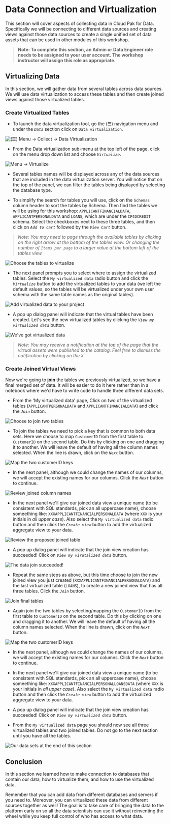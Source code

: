 # Data Connection and Virtualization

This section will cover aspects of collecting data in Cloud Pak for Data. Specifically we will be connecting to different data sources and creating views against those data sources to create a single unified set of data assets that can be used in other modules of this workshop.

> **Note: To complete this section, an Admin or Data Engineer role needs to be assigned to your user account. The workshop instructor will assign this role as appropriate.**

## Virtualizing Data

In this section, we will gather data from several tables across data sources. We will use data virtualization to access these tables and then create joined views against those virtualized tables.

### Create Virtualized Tables

* To launch the data virtualization tool, go the (☰) navigation menu and under the *`Data`* section click on `Data virtualization`.

![(☰) Menu -> Collect -> Data Virtualization](../images/navigation/dv-menu.png)

* From the Data virtualization sub-menu at the top left of the page, click on the menu drop down list and choose *`Virtualize`*.

![Menu -> Virtualize](../images/dv/dv-virtualize-menu.png)

* Several tables names will be displayed across any of the data sources that are included in the data virtualization server. You will notice that on the top of the panel, we can filter the tables being displayed by selecting the database type.

* To simplify the search for tables you will use, click on the `Schemas` column header to sort the tables by Schema. Then find the tables we will be using for this workshop: `APPLICANTFINANCIALDATA`, `APPLICANTPERSONALDATA` and `LOANS`, which are under the `CP4DCREDIT` schema. Select the checkboxes next to these three tables, and then click on *`Add to cart`* followed by the *`View Cart`* button.

> *Note: You may need to page through the available tables by clicking on the right arrow at the bottom of the tables view. Or changing the number of `Items per page` to a larger value at the bottom left of the tables view.*

![Choose the tables to virtualize](../images/dv/dv-virtualize-tables.png)

* The next panel prompts you to select where to assign the virtualized tables. Select the `My virtualized data` radio button and click the *`Virtualize`* button to add the virtualized tables to your data (we left the default values, so the tables will be virtualized under your own user schema with the same table names as the original tables).

![Add virtualized data to your project](../images/dv/dv-virtualize-assign.png)

* A pop up dialog panel will indicate that the virtual tables have been created. Let's see the new virtualized tables by clicking the *`View my virtualized data`* button.

![We've got virtualized data](../images/dv/dv-virtualize-complete.png)

> *Note: You may receive a notification at the top of the page that the virtual assets were published to the catalog. Feel free to dismiss the notification by clicking on the `X`*

### Create Joined Virtual Views

Now we're going to **join** the tables we previously virtualized, so we have a final merged set of data. It will be easier to do it here rather than in a notebook where we'd have to write code to handle three different data sets.

* From the 'My virtualized data' page, Click on two of the virtualized tables (`APPLICANTPERSONALDATA` and `APPLICANTFINANCIALDATA`) and click the *`Join`* button.

![Choose to join two tables](../images/dv/dv-join-select-tables.png)

* To join the tables we need to pick a key that is common to both data sets. Here we choose to map `CustomerID` from the first table to `CustomerID` on the second table. Do this by clicking on one and dragging it to another. We will leave the default of having all the column names selected. When the line is drawn, click on the *`Next`* button.

![Map the two customerID keys](../images/dv/dv-join-select-columns.png)

* In the next panel, although we could change the names of our columns, we will accept the existing names for our columns. Click the *`Next`* button to continue.

![Review joined column names](../images/dv/dv-join-col-names-review.png)

* In the next panel we'll give our joined data view a unique name (to be consistent with SQL standards, pick an all uppercase name), choose someething like: `XXXAPPLICANTFINANCIALPERSONALDATA` (where `XXX` is your initials in *all upper case*). Also select the `My virtualized data` radio button and then click the *`Create view`* button to add the virtualized aggregate view to your data.

![Review the proposed joined table](../images/dv/dv-join-assign-review.png)

* A pop up dialog panel will indicate that the join view creation has succeeded! Click on *`View my virutalized data`* button.

![The data join succeeded!](../images/dv/dv-join-created-1.png)

* Repeat the same steps as above, but this time choose to join the new joined view you just created (`XXXAPPLICANTFINANCIALPERSONALDATA`) and the last virtualized table (`LOANS`), to create a new joined view that has all three tables. Click the *`Join`* button.

![Join final tables](../images/dv/dv-join-select-tables-2.png)

* Again join the two tables by selecting/mapping the `CustomerID` from the first table to `CustomerID` on the second table. Do this by clicking on one and dragging it to another.  We will leave the default of having all the column names selected. When the line is drawn, click on the *`Next`* button.

![Map the two customerID keys](../images/dv/dv-join-select-columns-2.png)

* In the next panel, although we could change the names of our columns, we will accept the existing names for our columns. Click the *`Next`* button to continue.

* In the next panel we'll give our joined data view a unique name (to be consistent with SQL standards, pick an all uppercase name), choose someething like: `XXXAPPLICANTFINANCIALPERSONALLOANSDATA` (where `XXX` is your initials in *all upper case*). Also select the `My virtualized data` radio button and then click the *`Create view`* button to add the virtualized aggregate view to your data.

* A pop up dialog panel will indicate that the join view creation has succeeded! Click on *`View my virtualized data`* button.

* From the `My virtualized data` page you should now see all three virtualized tables and two joined tables. Do not go to the next section until you have all the tables.

![Our data sets at the end of this section](../images/dv/dv-virtualized-data-all.png)

## Conclusion

In this section we learned how to make connection to databases that contain our data, how to virtualize them, and how to use the virtualized data.

Remember that you can add data from different databases and servers if you need to. Moreover, you can virtualized these data from different sources together as well! The goal is to take care of bringing the data to the platform early on so all the data scientists can use it without reinventing the wheel while you keep full control of who has access to what data.
